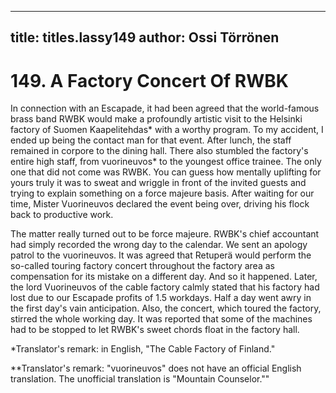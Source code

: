 
---

title: titles.lassy149
author: Ossi Törrönen
---


    
# 149. A Factory Concert Of RWBK

In connection with an Escapade, it had been agreed that the world-famous brass band RWBK would make a profoundly artistic visit to the Helsinki factory of Suomen Kaapelitehdas\* with a worthy program. To my accident, I ended up being the contact man for that event. After lunch, the staff remained in corpore to the dining hall. There also stumbled the factory's entire high staff, from vuorineuvos\* to the youngest office trainee. The only one that did not come was RWBK. You can guess how mentally uplifting for yours truly it was to sweat and wriggle in front of the invited guests and trying to explain something on a force majeure basis. After waiting for our time, Mister Vuorineuvos declared the event being over, driving his flock back to productive work.

The matter really turned out to be force majeure. RWBK's chief accountant had simply recorded the wrong day to the calendar. We sent an apology patrol to the vuorineuvos. It was agreed that Retuperä would perform the so-called touring factory concert throughout the factory area as compensation for its mistake on a different day. And so it happened. Later, the lord Vuorineuvos of the cable factory calmly stated that his factory had lost due to our Escapade profits of 1.5 workdays. Half a day went awry in the first day's vain anticipation. Also, the concert, which toured the factory, stirred the whole working day. It was reported that some of the machines had to be stopped to let RWBK's sweet chords float in the factory hall.

\*Translator's remark: in English, "The Cable Factory of Finland."

\*\*Translator's remark: "vuorineuvos" does not have an official English translation. The unofficial translation is "Mountain Counselor.""
